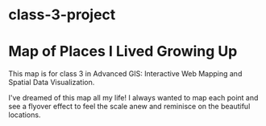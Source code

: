 # class-3-project

# Map of Places I Lived Growing Up

This map is for class 3 in Advanced GIS: Interactive Web Mapping and Spatial Data Visualization.

I've dreamed of this map all my life! I always wanted to map each point and see a flyover effect to feel the scale anew and reminisce on the beautiful locations.
